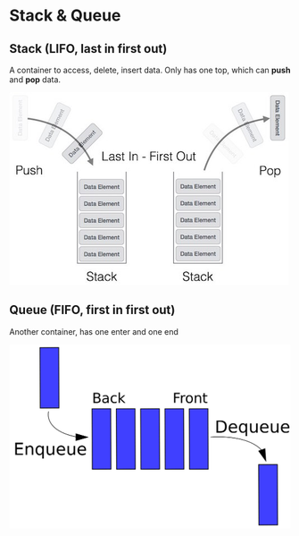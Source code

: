 # Stack & Queue

## Stack \(LIFO, last in first out\)

A container to access, delete, insert data. Only has one top, which can **push** and **pop** data. 

![](../.gitbook/assets/image%20%2812%29.png)

## Queue \(FIFO, first in first out\)

Another container, has one enter and one end

![](../.gitbook/assets/image%20%289%29.png)

